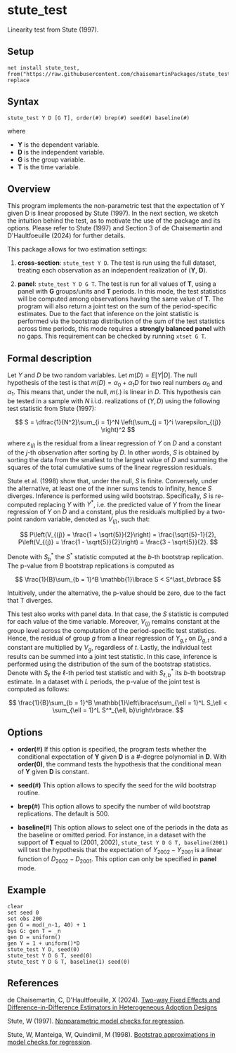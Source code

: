 # stute_test

Linearity test from Stute (1997).

## Setup

```
net install stute_test, from("https://raw.githubusercontent.com/chaisemartinPackages/stute_test/main/Stata/dist") replace
```

## Syntax

```
stute_test Y D [G T], order(#) brep(#) seed(#) baseline(#)
```

where

+ **Y** is the dependent variable.
+ **D** is the independent variable.
+ **G** is the group variable.
+ **T** is the time variable.

## Overview

This program implements the non-parametric test that the expectation of Y given D is linear proposed by Stute (1997). In the next section, we sketch the intuition behind the test, as to motivate the use of the package and its options. Please refer to Stute (1997) and Section 3 of de Chaisemartin and D'Haultfoeuille (2024) for further details.

This package allows for two estimation settings:

1. **cross-section**: `stute_test Y D`. The test is run using the full dataset, treating each observation as an independent realization of (**Y**, **D**). 

2. **panel**: `stute_test Y D G T`. The test is run for all values of **T**, using a panel with **G** groups/units and **T** periods. In this mode, the test statistics will be computed among observations having the same value of **T**. The program will also return a joint test on the sum of the period-specific estimates. Due to the fact that inference on the joint statistic is performed via the bootstrap distribution of the sum of the test statistics across time periods, this mode requires a **strongly balanced panel** with no gaps. This requirement can be checked by running ```xtset G T```.

## Formal description

Let $Y$ and $D$ be two random variables. Let $m(D) = E[Y|D]$. The null hypothesis of the test is that $m(D) = \alpha_0 + \alpha_1 D$ for two real numbers $\alpha_0$ and $\alpha_1$. This means that, under the null, $m(.)$ is linear in $D$. This hypothesis can be tested in a sample with $N$ i.i.d. realizations of $(Y, D)$ using the following test statistic from Stute (1997):

$$
S = \dfrac{1}{N^2}\sum_{i = 1}^N \left(\sum_{j = 1}^i \varepsilon_{(j)} \right)^2
$$

where $\varepsilon_{(j)}$ is the residual from a linear regression of $Y$ on $D$ and a constant of the $j$-th observation after sorting by $D$. In other words, $S$ is obtained by sorting the data from the smallest to the largest value of $D$ and summing the squares of the total cumulative sums of the linear regression residuals.

Stute et al. (1998) show that, under the null, $S$ is finite. Conversely, under the alternative, at least one of the inner sums tends to infinity, hence $S$ diverges. Inference is performed using wild bootstrap. Specifically, $S$ is re-computed replacing $Y$ with $Y^\ast$, i.e. the predicted value of $Y$ from the linear regression of $Y$ on $D$ and a constant, plus the residuals multiplied by a two-point random variable, denoted as $V_{(j)}$, such that:

$$
P\left(V_{(j)} = \frac{1 + \sqrt{5}}{2}\right) = \frac{\sqrt{5}-1}{2}, P\left(V_{(j)} = \frac{1 - \sqrt{5}}{2}\right) = \frac{3 - \sqrt{5}}{2}.
$$

Denote with $S^{\ast}_b$ the $S^{\ast}$ statistic computed at the $b$-th bootstrap replication. The p-value from $B$ bootstrap replications is computed as 

$$
\frac{1}{B}\sum_{b = 1}^B \mathbb{1}\lbrace S < S^\ast_b\rbrace
$$

Intuitively, under the alternative, the p-value should be zero, due to the fact that T diverges.

This test also works with panel data. In that case, the $S$ statistic is computed for each value of the time variable. Moreover, $V_{(j)}$ remains constant at the group level across the computation of the period-specific test statistics. Hence, the residual of group $g$ from a linear regression of $Y_{g,t}$ on $D_{g,t}$ and a constant are multiplied by $V_g$, regardless of $t$. Lastly, the individual test results can be summed into a joint test statistic. In this case, inference is performed using the distribution of the sum of the bootstrap statistics. Denote with $S_\ell$ the $\ell$-th period test statistic and with $S^\ast_{\ell,b}$ its $b$-th bootstrap estimate. In a dataset with $L$ periods, the p-value of the joint test is computed as follows:

$$
\frac{1}{B}\sum_{b = 1}^B \mathbb{1}\left\lbrace\sum_{\ell = 1}^L S_\ell < \sum_{\ell = 1}^L S^*_{\ell, b}\right\rbrace.
$$

## Options

+ **order(**#**)** If this option is specified, the program tests whether the conditional expectation of **Y** given **D** is a #-degree polynomial in **D**. 
With **order(**0**)**, the command tests the hypothesis that the conditional mean of **Y** given **D** is constant.

+ **seed(**#**)** This option allows to specify the seed for the wild bootstrap routine.

+ **brep(**#**)** This option allows to specify the number of wild bootstrap replications. The default is 500.

+ **baseline(**#**)** This option allows to select one of the periods in the data as the baseline or omitted period. For instance, in a dataset with the support of **T** equal to (2001, 2002), `stute_test Y D G T, baseline(2001)` will test the hypothesis that the expectation of $Y_{2002} - Y_{2001}$ is a linear function of $D_{2002} - D_{2001}$. This option can only be specified in **panel** mode.

## Example

```
clear
set seed 0
set obs 200
gen G = mod(_n-1, 40) + 1
bys G: gen T = _n
gen D = uniform()
gen Y = 1 + uniform()*D
stute_test Y D, seed(0)
stute_test Y D G T, seed(0)
stute_test Y D G T, baseline(1) seed(0)
```

## References


de Chaisemartin, C, D'Haultfoeuille, X (2024). [Two-way Fixed Effects and Difference-in-Difference Estimators in Heterogeneous Adoption Designs](https://ssrn.com/abstract=4284811)


Stute, W (1997). [Nonparametric model checks for regression](https://www.jstor.org/stable/2242560).

Stute, W, Manteiga, W, Quindimil, M (1998). [Bootstrap approximations in model checks for regression](https://www.tandfonline.com/doi/abs/10.1080/01621459.1998.10474096). 


